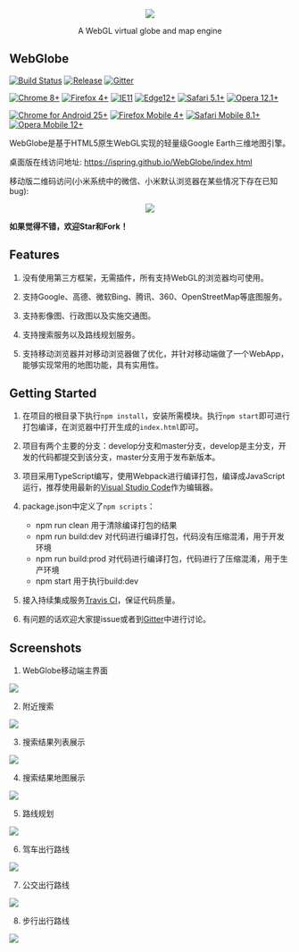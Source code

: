 <div align="center">
  <a target="_blank" href="https://ispring.github.io/WebGlobe/index.html">
    <img src="https://github.com/iSpring/WebGlobe/blob/develop/images/webglobe.png">
  </a>
  <p align="center">A WebGL virtual globe and map engine</p>
</div>


## WebGlobe
[![Build Status](https://travis-ci.org/iSpring/WebGlobe.svg?branch=develop)](https://travis-ci.org/iSpring/WebGlobe)
[![Release](https://img.shields.io/badge/release-0.4.4-blue.svg)](https://github.com/iSpring/WebGlobe/releases)
[![Gitter](https://badges.gitter.im/Join%20Chat.svg)](https://gitter.im/iSpring/WebGlobe)

[![Chrome 8+](https://img.shields.io/badge/Chrome-8+-1DA362.svg)](http://caniuse.com/#search=WebGL)
[![Firefox 4+](https://img.shields.io/badge/Firefox-4+-E77827.svg)](http://caniuse.com/#search=WebGL)
[![IE11](https://img.shields.io/badge/IE-11+-00BCF2.svg)](http://caniuse.com/#search=WebGL)
[![Edge12+](https://img.shields.io/badge/Edge-12+-2F78BD.svg)](http://caniuse.com/#search=WebGL)
[![Safari 5.1+](https://img.shields.io/badge/Safari-5.1+-07C0F2.svg)](http://caniuse.com/#search=WebGL)
[![Opera 12.1+](https://img.shields.io/badge/Opera-12.1+-E23232.svg)](http://caniuse.com/#search=WebGL)

[![Chrome for Android 25+](https://img.shields.io/badge/Chrome%20for%20Android-25+-1DA362.svg)](http://caniuse.com/#search=WebGL)
[![Firefox Mobile 4+](https://img.shields.io/badge/Firefox%20Mobile-4+-E77827.svg)](http://caniuse.com/#search=WebGL)
[![Safari Mobile 8.1+](https://img.shields.io/badge/Safari%20Mobile-8.1%2B-07C0F2.svg)](http://caniuse.com/#search=WebGL)
[![Opera Mobile 12+](https://img.shields.io/badge/Opera%20Mobile-12+-E23232.svg)](http://caniuse.com/#search=WebGL)


WebGlobe是基于HTML5原生WebGL实现的轻量级Google Earth三维地图引擎。

桌面版在线访问地址: https://ispring.github.io/WebGlobe/index.html

移动版二维码访问(小米系统中的微信、小米默认浏览器在某些情况下存在已知bug): 
<div align="center">
  <img src="https://github.com/iSpring/WebGlobe/blob/develop/images/qrcode.png">
</div>

**如果觉得不错，欢迎Star和Fork！**

## Features
 1. 没有使用第三方框架，无需插件，所有支持WebGL的浏览器均可使用。

 2. 支持Google、高德、微软Bing、腾讯、360、OpenStreetMap等底图服务。

 3. 支持影像图、行政图以及实施交通图。

 4. 支持搜索服务以及路线规划服务。

 5. 支持移动浏览器并对移动浏览器做了优化，并针对移动端做了一个WebApp，能够实现常用的地图功能，具有实用性。

## Getting Started
 1. 在项目的根目录下执行`npm install`，安装所需模块。执行`npm start`即可进行打包编译，在浏览器中打开生成的`index.html`即可。

 2. 项目有两个主要的分支：develop分支和master分支，develop是主分支，开发的代码都提交到该分支，master分支用于发布新版本。

 3. 项目采用TypeScript编写，使用Webpack进行编译打包，编译成JavaScript运行，推荐使用最新的[Visual Studio Code](http://code.visualstudio.com/)作为编辑器。

 4. package.json中定义了`npm scripts`：
    - npm run clean 用于清除编译打包的结果
    - npm run build:dev 对代码进行编译打包，代码没有压缩混淆，用于开发环境
    - npm run build:prod 对代码进行编译打包，代码进行了压缩混淆，用于生产环境
    - npm start 用于执行build:dev

 5. 接入持续集成服务[Travis CI](https://travis-ci.org/iSpring/WebGlobe)，保证代码质量。

 6. 有问题的话欢迎大家提issue或者到[Gitter](https://gitter.im/iSpring/WebGlobe)中进行讨论。

 ## Screenshots
  1. WebGlobe移动端主界面
  <div align="left">
    <a target="_blank" href="#">
      <img src="https://github.com/iSpring/WebGlobe/blob/webapp/images/1.png">
    </a>
  </div>


  2. 附近搜索
  <div align="left">
    <a target="_blank" href="#">
      <img src="https://github.com/iSpring/WebGlobe/blob/webapp/images/2.png">
    </a>
  </div>


  3. 搜索结果列表展示
  <div align="left">
    <a target="_blank" href="#">
      <img src="https://github.com/iSpring/WebGlobe/blob/webapp/images/3.png">
    </a>
  </div>


  4. 搜索结果地图展示
  <div align="left">
    <a target="_blank" href="#">
      <img src="https://github.com/iSpring/WebGlobe/blob/webapp/images/4.png">
    </a>
  </div>


  5. 路线规划
  <div align="left">
    <a target="_blank" href="#">
      <img src="https://github.com/iSpring/WebGlobe/blob/webapp/images/5.png">
    </a>
  </div>


  6. 驾车出行路线
  <div align="left">
    <a target="_blank" href="#">
      <img src="https://github.com/iSpring/WebGlobe/blob/webapp/images/6.png">
    </a>
  </div>


  7. 公交出行路线
  <div align="left">
    <a target="_blank" href="#">
      <img src="https://github.com/iSpring/WebGlobe/blob/webapp/images/7.png">
    </a>
  </div>


  8. 步行出行路线
  <div align="left">
    <a target="_blank" href="#">
      <img src="https://github.com/iSpring/WebGlobe/blob/webapp/images/8.png">
    </a>
  </div>
